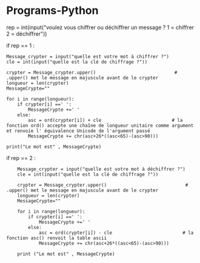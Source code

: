 # Programs-Python

rep = int(input("voulez vous chiffrer ou déchiffrer un message ?   1 = chiffrer  2 = déchiffrer"))

if rep == 1 :

    Message_crypter = input("quelle est votre mot à chiffrer ?")
    cle = int(input("quelle est la clé de chiffrage ?"))

    crypter = Message_crypter.upper()                             # .upper() met le message en majuscule avant de le crypter
    longueur = len(crypter)
    MessageCrypte=""

    for i in range(longueur):
        if crypter[i] ==' ':
            MessageCrypte +=' '
        else:
            asc = ord(crypter[i]) + cle                          # la fonction ord() accepte une chaîne de longueur unitaire comme argument et renvoie l' équivalence Unicode de l'argument passé
            MessageCrypte += chr(asc+26*((asc<65)-(asc>90)))     

    print("Le mot est" , MessageCrypte)

if rep == 2 :

        Message_crypter = input("quelle est votre mot à déchiffrer ?")
        cle = int(input("quelle est la clé de chiffrage ?"))

        crypter = Message_crypter.upper()                             # .upper() met le message en majuscule avant de le crypter
        longueur = len(crypter)
        MessageCrypte=""

        for i in range(longueur):
            if crypter[i] ==' ':
                MessageCrypte +=' '
            else:
                asc = ord(crypter[i]) - cle                          # la fonction asc() renvoit la table ascii
                MessageCrypte += chr(asc+26*((asc<65)-(asc>90)))

        print ("Le mot est" , MessageCrypte)


